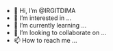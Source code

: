 - 👋 Hi, I’m @IRGITDIMA
- 👀 I’m interested in ...
- 🌱 I’m currently learning ...
- 💞️ I’m looking to collaborate on ...
- 📫 How to reach me ...

<!---
IRGITDIMA/IRGITDIMA is a ✨ special ✨ repository because its `README.md` (this file) appears on your GitHub profile.
You can click the Preview link to take a look at your changes.
--->
